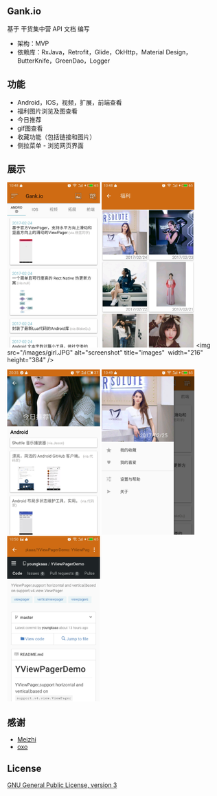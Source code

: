 ## Gank.io
基于 干货集中营 API 文档 编写

- 架构：MVP
- 依赖库：RxJava，Retrofit，Glide，OkHttp，Material Design，ButterKnife，GreenDao，Logger

## 功能
- Android，IOS，视频，扩展，前端查看
- 福利图片浏览及图查看
- 今日推荐
- gif图查看
- 收藏功能（包括链接和图片）
- 侧拉菜单
- 浏览网页界面


## 展示

<img src="/images/read.JPG" alt="images" title="images" width="216" height="384" />   <img src="/images/girls.JPG" alt="images" title="images"   width="216" height="384" />   <img src="/images/girl.JPG" alt="screenshot" title="images"  width="216" height="384" />  

<img src="/images/recommend.jpg" alt="images" title="images" width="216" height="384" />   <img src="/images/menu.JPG" alt="images" title="images"  width="216" height="384" />   <img src="/images/webview.JPG" alt="images" title="screenshot"  width="216" height="384" />


## 感谢
- [Meizhi](https://github.com/drakeet/Meizhi)
- [oxo](https://github.com/oxoooo/mr-mantou-android)

## License

[GNU General Public License, version 3](LICENSE)
